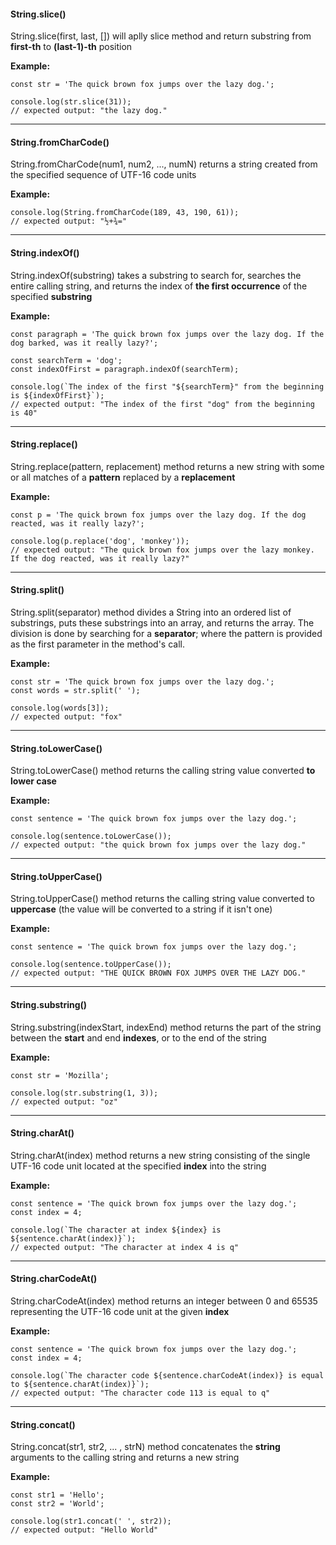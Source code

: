 #### String.slice() ####
String.slice(first, last, []) will aplly slice method and return substring from **first-th** to **(last-1)-th** position

**Example:**
```
const str = 'The quick brown fox jumps over the lazy dog.';

console.log(str.slice(31));
// expected output: "the lazy dog."
```
---


#### String.fromCharCode() ####
String.fromCharCode(num1, num2, ..., numN) returns a string created from the specified sequence of UTF-16 code units

**Example:**
```
console.log(String.fromCharCode(189, 43, 190, 61));
// expected output: "½+¾="
```
---


#### String.indexOf() ####
String.indexOf(substring) takes a substring to search for, searches the entire calling string, and returns the index of **the first occurrence** of the specified **substring**

**Example:**
```
const paragraph = 'The quick brown fox jumps over the lazy dog. If the dog barked, was it really lazy?';

const searchTerm = 'dog';
const indexOfFirst = paragraph.indexOf(searchTerm);

console.log(`The index of the first "${searchTerm}" from the beginning is ${indexOfFirst}`);
// expected output: "The index of the first "dog" from the beginning is 40"
```
---


#### String.replace() ####
String.replace(pattern, replacement) method returns a new string with some or all matches of a **pattern** replaced by a **replacement**

**Example:**
```
const p = 'The quick brown fox jumps over the lazy dog. If the dog reacted, was it really lazy?';

console.log(p.replace('dog', 'monkey'));
// expected output: "The quick brown fox jumps over the lazy monkey. If the dog reacted, was it really lazy?"
```
---


#### String.split() ####
String.split(separator) method divides a String into an ordered list of substrings, puts these substrings into an array, and returns the array. The division is done by searching for a **separator**; where the pattern is provided as the first parameter in the method's call.

**Example:**
```
const str = 'The quick brown fox jumps over the lazy dog.';
const words = str.split(' ');

console.log(words[3]);
// expected output: "fox"
```
---


#### String.toLowerCase() ####
String.toLowerCase() method returns the calling string value converted **to lower case**

**Example:**
```
const sentence = 'The quick brown fox jumps over the lazy dog.';

console.log(sentence.toLowerCase());
// expected output: "the quick brown fox jumps over the lazy dog."
```
---


#### String.toUpperCase() ####
String.toUpperCase() method returns the calling string value converted to **uppercase** (the value will be converted to a string if it isn't one)

**Example:**
```
const sentence = 'The quick brown fox jumps over the lazy dog.';

console.log(sentence.toUpperCase());
// expected output: "THE QUICK BROWN FOX JUMPS OVER THE LAZY DOG."
```
---


#### String.substring() ####
String.substring(indexStart, indexEnd) method returns the part of the string between the **start** and end **indexes**, or to the end of the string

**Example:**
```
const str = 'Mozilla';

console.log(str.substring(1, 3));
// expected output: "oz"
```
---


#### String.charAt() ####
String.charAt(index) method returns a new string consisting of the single UTF-16 code unit located at the specified **index** into the string

**Example:**
```
const sentence = 'The quick brown fox jumps over the lazy dog.';
const index = 4;

console.log(`The character at index ${index} is ${sentence.charAt(index)}`);
// expected output: "The character at index 4 is q"
```
---
#### String.charCodeAt() ####
String.charCodeAt(index) method returns an integer between 0 and 65535 representing the UTF-16 code unit at the given **index**

**Example:**
```
const sentence = 'The quick brown fox jumps over the lazy dog.';
const index = 4;

console.log(`The character code ${sentence.charCodeAt(index)} is equal to ${sentence.charAt(index)}`);
// expected output: "The character code 113 is equal to q"
```
---


#### String.concat() ####
String.concat(str1, str2, ... , strN) method concatenates the **string** arguments to the calling string and returns a new string

**Example:**
```
const str1 = 'Hello';
const str2 = 'World';

console.log(str1.concat(' ', str2));
// expected output: "Hello World"
```
 
